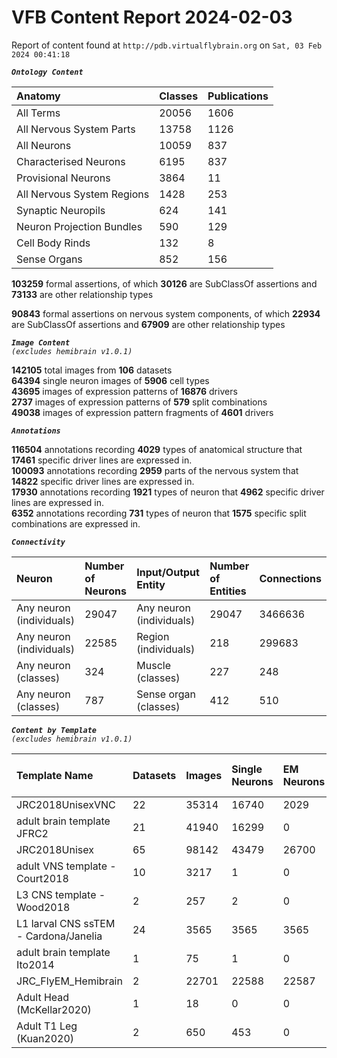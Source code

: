 
VFB Content Report 2024-02-03
=============================


Report of content found at ``http://pdb.virtualflybrain.org`` on ``Sat, 03 Feb 2024 00:41:18``  
  
***``Ontology Content``***  

|Anatomy|Classes|Publications|
| :--- | :--- | :--- |
|All Terms|20056|1606|
|All Nervous System Parts|13758|1126|
|All Neurons|10059|837|
|Characterised Neurons|6195|837|
|Provisional Neurons|3864|11|
|All Nervous System Regions|1428|253|
|Synaptic Neuropils|624|141|
|Neuron Projection Bundles|590|129|
|Cell Body Rinds|132|8|
|Sense Organs|852|156|
  
  
**103259** formal assertions, of which **30126** are SubClassOf assertions and **73133** are other relationship types  
  
**90843** formal assertions on nervous system components, of which **22934** are SubClassOf assertions and **67909** are other relationship types  
  
***``Image Content``***  
*``(excludes hemibrain v1.0.1)``*  
  
**142105** total images from **106** datasets  
**64394** single neuron images of **5906** cell types  
**43695** images of expression patterns of **16876** drivers  
**2737** images of expression patterns of **579** split combinations  
**49038** images of expression pattern fragments of **4601** drivers  
  
***``Annotations``***  
  
**116504** annotations recording **4029** types of anatomical structure that **17461** specific driver lines are expressed in.  
**100093** annotations recording **2959** parts of the nervous system that **14822** specific driver lines are expressed in.  
**17930** annotations recording **1921** types of neuron that **4962** specific driver lines are expressed in.  
**6352** annotations recording **731** types of neuron that **1575** specific split combinations are expressed in.  
  
***``Connectivity``***  

|Neuron|Number of Neurons|Input/Output Entity|Number of Entities|Connections|
| :--- | :--- | :--- | :--- | :--- |
|Any neuron (individuals)|29047|Any neuron (individuals)|29047|3466636|
|Any neuron (individuals)|22585|Region (individuals)|218|299683|
|Any neuron (classes)|324|Muscle (classes)|227|248|
|Any neuron (classes)|787|Sense organ (classes)|412|510|
  
  
  
***``Content by Template``***  
*``(excludes hemibrain v1.0.1)``*  

|Template Name|Datasets|Images|Single Neurons|EM Neurons|Full Expression Patterns|Split Expression Patterns|Partial Expression Patterns|Painted domains|
| :--- | :--- | :--- | :--- | :--- | :--- | :--- | :--- | :--- |
|JRC2018UnisexVNC|22|35314|16740|2029|8314|625|10240|14731|
|adult brain template JFRC2|21|41940|16299|0|25272|600|16127|58|
|JRC2018Unisex|65|98142|43479|26700|31655|1632|38796|46|
|adult VNS template - Court2018|10|3217|1|0|3193|494|0|22|
|L3 CNS template - Wood2018|2|257|2|0|0|0|2|255|
|L1 larval CNS ssTEM - Cardona/Janelia|24|3565|3565|3565|0|0|0|0|
|adult brain template Ito2014|1|75|1|0|0|0|0|75|
|JRC_FlyEM_Hemibrain|2|22701|22588|22587|0|0|0|114|
|Adult Head (McKellar2020)|1|18|0|0|0|0|0|0|
|Adult T1 Leg (Kuan2020)|2|650|453|0|0|0|0|4|
  
